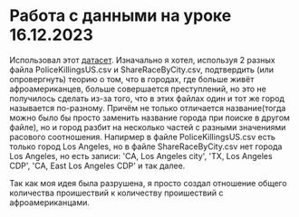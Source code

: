 # Работа с данными на уроке 16.12.2023
Использовал этот [датасет](https://www.kaggle.com/datasets/kwullum/fatal-police-shootings-in-the-us/?select=PoliceKillingsUS.csv).
Изначально я хотел, используя 2 разных файла PoliceKillingsUS.csv и ShareRaceByCity.csv, подтвердить (или опровергнуть) теорию о том, что в городах, где больше живёт афроамериканцев, больше совершается преступлений, но это не получилось сделать из-за того, что в этих файлах один и тот же город называется по-разному. Причём не только отличается название(тогда можно было бы просто заменить название города при поиске в другом файле), но и город разбит на несколько частей с разными значениями расового соотношения. Напирмер в файле PoliceKillingsUS.csv есть только город Los Angeles, но в файле ShareRaceByCity.csv нет города Los Angeles, но есть записи: 'CA, Los Angeles city', 'TX, Los Angeles CDP', 'CA, East Los Angeles CDP' и так далее.

Так как моя идея была разрушена, я просто создал отношение общего количества проишествий к количеству проишествий с афроамериканцами.
